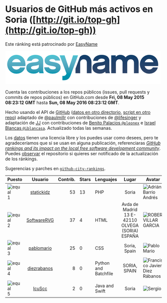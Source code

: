 
# Usuarios de GitHub más activos en Soria ([http://git.io/top-gh](http://git.io/top-gh))



Este ránking está patrocinado por [EasyName](https://www.easyname.com/es)

<a href='https://www.easyname.com/es'><img src='https://raw.githubusercontent.com/JJ/top-github-users-data/master/img/easyname_500px.png' alt='logo patrocinador'></a>


  Cuenta las contribuciones a los repos públicos (issues, pull requests y commits de repos públicos) en GitHub.com desde  **Fri, 08 May 2015 08:23:12 GMT** hasta **Sun, 08 May 2016 08:23:12 GMT**.

  Hecho usando el API de [GitHub](http://github.com) ([datos en otro directorio](https://github.com/JJ/top-github-users-data/tree/master/data), [script en otro repo](https://github.com/JJ/github-city-rankings/blob/master/get-city.coffee)) adaptado de [@paulmillr](https://github.com/paulmillr) con contribuciones de [@lifesinger](https://github.com/lifesinger) y adaptación de [JJ](http://jj.github.io) con contribuciones de [Benito Palacios `@pleonex`](http://github.com/pleonex) e [Israel Blancas `@iblancasa`](https://github.com/iblancasa). Actualizado todas las semanas.

  Los [datos](https://github.com/JJ/top-github-users-data/tree/master/data) tienen una licencia libre y los puedes usar como desees, pero te agradeceríamos que si se usan en alguna publicación, referenciaras [*GitHub rankings and its impact on the local free software development community*](https://thewinnower.com/papers/github-rankings-and-its-impact-on-the-local-free-software-development-community). Puedes [observar](https://github.com/JJ/top-github-users-data/subscription) el repositorio si quieres ser notificado de la actualización de los ránkings.

  Sugerencias y parches en [`github-city-rankings`](http://github.com/JJ/github-city-rankings).


| Puesto   |  Usuario  |Contrib.| Stars | Lenguajes   |      Lugar      |  Avatar  |
|----------|:---------:|-------:|-------|-------------|:---------------:|----------|
|![equal](https://raw.githubusercontent.com/JJ/github-city-rankings/master/img/equal.gif) 1 | [statickidz](https://github.com/statickidz) | 53 | 13 | PHP | Soria | <img src='https://avatars1.githubusercontent.com/u/7888227?v=3&s=64' width="64" title='Adrián Barrio Andrés'> |
|![equal](https://raw.githubusercontent.com/JJ/github-city-rankings/master/img/equal.gif) 2 | [SoftwareRVG](https://github.com/SoftwareRVG) | 37 | 4 | HTML | Avda de Madrid 13 E-42110 OLVEGA (SORIA) ESPAÑA | <img src='https://avatars1.githubusercontent.com/u/15747545?v=3&s=64' width="64" title='ROBER VILLAR GARCIA'> |
|![equal](https://raw.githubusercontent.com/JJ/github-city-rankings/master/img/equal.gif) 3 | [pablomario](https://github.com/pablomario) | 25 | 0 | CSS | Soria, Spain | <img src='https://avatars1.githubusercontent.com/u/4464094?v=3&s=64' width="64" title='Pablo Mario'> |
|![equal](https://raw.githubusercontent.com/JJ/github-city-rankings/master/img/equal.gif) 4 | [diezrabanos](https://github.com/diezrabanos) | 8 | 0 | Python and Batchfile | SORIA, SPAIN | <img src='https://avatars3.githubusercontent.com/u/11255349?v=3&s=64' width="64" title='Francisco Javier Díez Rábanos'> |
|![equal](https://raw.githubusercontent.com/JJ/github-city-rankings/master/img/equal.gif) 5 | [IcuScc](https://github.com/IcuScc) | 2 | 0 | Java and Swift | Soria | <img src='https://avatars3.githubusercontent.com/u/5454095?v=3&s=64' width="64" title='Sergio'> |

